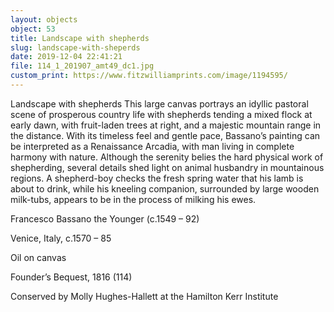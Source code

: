 ```yaml
---
layout: objects
object: 53
title: Landscape with shepherds
slug: landscape-with-sheperds
date: 2019-12-04 22:41:21
file: 114_1_201907_amt49_dc1.jpg
custom_print: https://www.fitzwilliamprints.com/image/1194595/
---
```

Landscape with shepherds  This large canvas portrays an idyllic pastoral scene of prosperous country life with shepherds tending a mixed flock at early dawn, with fruit-laden trees at right, and a majestic mountain range in the distance. With its timeless feel and gentle pace, Bassano’s painting can be interpreted as a Renaissance Arcadia, with man living in complete harmony with nature. Although the serenity belies the hard physical work of shepherding, several details shed light on animal husbandry in mountainous regions. A shepherd-boy checks the fresh spring water that his lamb is about to drink, while his kneeling companion, surrounded by large wooden milk-tubs, appears to be in the process of milking his ewes.

Francesco Bassano the Younger (c.1549 – 92)  

Venice, Italy, c.1570 – 85  

Oil on canvas  

Founder’s Bequest, 1816 (114)

Conserved by Molly Hughes-Hallett at the Hamilton Kerr Institute
